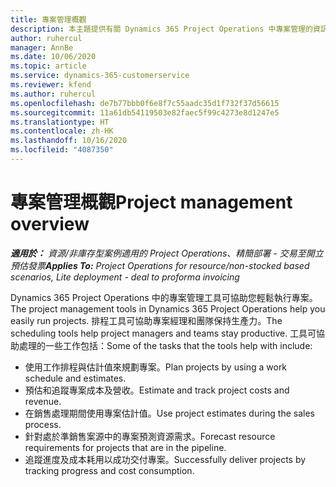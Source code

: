 ```yaml
---
title: 專案管理概觀
description: 本主題提供有關 Dynamics 365 Project Operations 中專案管理的資訊。
author: ruhercul
manager: AnnBe
ms.date: 10/06/2020
ms.topic: article
ms.service: dynamics-365-customerservice
ms.reviewer: kfend
ms.author: ruhercul
ms.openlocfilehash: de7b77bbb0f6e8f7c55aadc35d1f732f37d56615
ms.sourcegitcommit: 11a61db54119503e82faec5f99c4273e8d1247e5
ms.translationtype: HT
ms.contentlocale: zh-HK
ms.lasthandoff: 10/16/2020
ms.locfileid: "4087350"
---
```

# <a name="project-management-overview"></a><span data-ttu-id="d0d71-103">專案管理概觀</span><span class="sxs-lookup"><span data-stu-id="d0d71-103">Project management overview</span></span>

<span data-ttu-id="d0d71-104">_**適用於：** 資源/非庫存型案例適用的 Project Operations、精簡部署 - 交易至開立預估發票_</span><span class="sxs-lookup"><span data-stu-id="d0d71-104">_**Applies To:** Project Operations for resource/non-stocked based scenarios, Lite deployment - deal to proforma invoicing_</span></span>

<span data-ttu-id="d0d71-105">Dynamics 365 Project Operations 中的專案管理工具可協助您輕鬆執行專案。</span><span class="sxs-lookup"><span data-stu-id="d0d71-105">The project management tools in Dynamics 365 Project Operations help you easily run projects.</span></span> <span data-ttu-id="d0d71-106">排程工具可協助專案經理和團隊保持生產力。</span><span class="sxs-lookup"><span data-stu-id="d0d71-106">The scheduling tools help project managers and teams stay productive.</span></span> <span data-ttu-id="d0d71-107">工具可協助處理的一些工作包括：</span><span class="sxs-lookup"><span data-stu-id="d0d71-107">Some of the tasks that the tools help with include:</span></span>

- <span data-ttu-id="d0d71-108">使用工作排程與估計值來規劃專案。</span><span class="sxs-lookup"><span data-stu-id="d0d71-108">Plan projects by using a work schedule and estimates.</span></span>
- <span data-ttu-id="d0d71-109">預估和追蹤專案成本及營收。</span><span class="sxs-lookup"><span data-stu-id="d0d71-109">Estimate and track project costs and revenue.</span></span>
- <span data-ttu-id="d0d71-110">在銷售處理期間使用專案估計值。</span><span class="sxs-lookup"><span data-stu-id="d0d71-110">Use project estimates during the sales process.</span></span>
- <span data-ttu-id="d0d71-111">針對處於準銷售案源中的專案預測資源需求。</span><span class="sxs-lookup"><span data-stu-id="d0d71-111">Forecast resource requirements for projects that are in the pipeline.</span></span>
- <span data-ttu-id="d0d71-112">追蹤進度及成本耗用以成功交付專案。</span><span class="sxs-lookup"><span data-stu-id="d0d71-112">Successfully deliver projects by tracking progress and cost consumption.</span></span>
